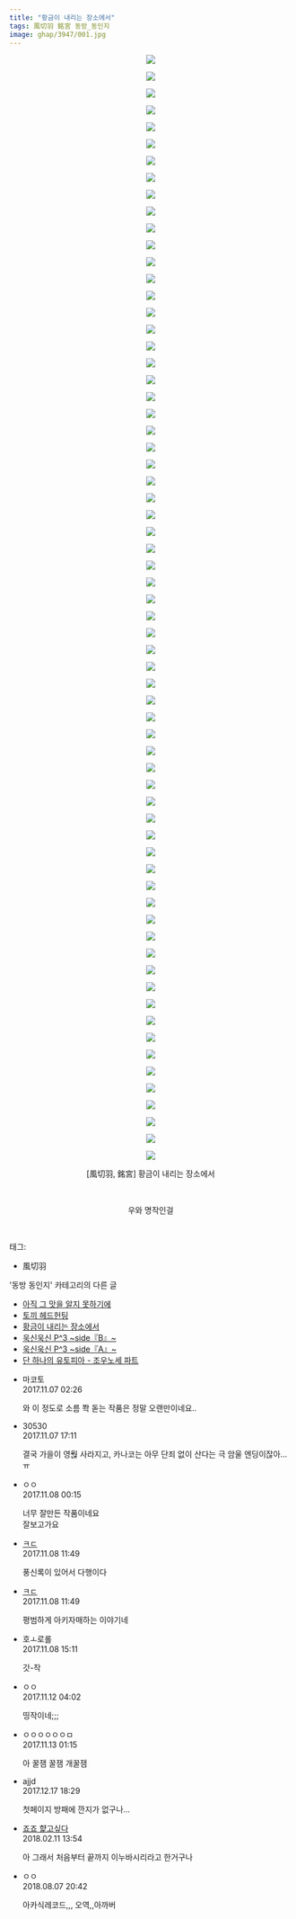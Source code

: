 ```yaml
---
title: "황금이 내리는 장소에서"
tags: 風切羽 銘宮 동방_동인지
image: ghap/3947/001.jpg
---
```

<div class="article">
<p style="text-align: center; clear: none; float: none;"><img src="{{ site.nasurl }}/ghap/3947/001.jpg"/></p>
<p style="text-align: center; clear: none; float: none;"><img src="{{ site.nasurl }}/ghap/3947/002.jpg"/></p>
<p style="text-align: center; clear: none; float: none;"><img src="{{ site.nasurl }}/ghap/3947/003.jpg"/></p>
<p style="text-align: center; clear: none; float: none;"><img src="{{ site.nasurl }}/ghap/3947/004.jpg"/></p>
<p style="text-align: center; clear: none; float: none;"><img src="{{ site.nasurl }}/ghap/3947/005.jpg"/></p>
<p style="text-align: center; clear: none; float: none;"><img src="{{ site.nasurl }}/ghap/3947/006.jpg"/></p>
<p style="text-align: center; clear: none; float: none;"><img src="{{ site.nasurl }}/ghap/3947/007.jpg"/></p>
<p style="text-align: center; clear: none; float: none;"><img src="{{ site.nasurl }}/ghap/3947/008.jpg"/></p>
<p style="text-align: center; clear: none; float: none;"><img src="{{ site.nasurl }}/ghap/3947/009.jpg"/></p>
<p style="text-align: center; clear: none; float: none;"><img src="{{ site.nasurl }}/ghap/3947/010.jpg"/></p>
<p style="text-align: center; clear: none; float: none;"><img src="{{ site.nasurl }}/ghap/3947/011.jpg"/></p>
<p style="text-align: center; clear: none; float: none;"><img src="{{ site.nasurl }}/ghap/3947/012.jpg"/></p>
<p style="text-align: center; clear: none; float: none;"><img src="{{ site.nasurl }}/ghap/3947/013.jpg"/></p>
<p style="text-align: center; clear: none; float: none;"><img src="{{ site.nasurl }}/ghap/3947/014.jpg"/></p>
<p style="text-align: center; clear: none; float: none;"><img src="{{ site.nasurl }}/ghap/3947/015.jpg"/></p>
<p style="text-align: center; clear: none; float: none;"><img src="{{ site.nasurl }}/ghap/3947/016.jpg"/></p>
<p style="text-align: center; clear: none; float: none;"><img src="{{ site.nasurl }}/ghap/3947/017.jpg"/></p>
<p style="text-align: center; clear: none; float: none;"><img src="{{ site.nasurl }}/ghap/3947/018.jpg"/></p>
<p style="text-align: center; clear: none; float: none;"><img src="{{ site.nasurl }}/ghap/3947/019.jpg"/></p>
<p style="text-align: center; clear: none; float: none;"><img src="{{ site.nasurl }}/ghap/3947/020.jpg"/></p>
<p style="text-align: center; clear: none; float: none;"><img src="{{ site.nasurl }}/ghap/3947/021.jpg"/></p>
<p style="text-align: center; clear: none; float: none;"><img src="{{ site.nasurl }}/ghap/3947/022.jpg"/></p>
<p style="text-align: center; clear: none; float: none;"><img src="{{ site.nasurl }}/ghap/3947/023.jpg"/></p>
<p style="text-align: center; clear: none; float: none;"><img src="{{ site.nasurl }}/ghap/3947/024.jpg"/></p>
<p style="text-align: center; clear: none; float: none;"><img src="{{ site.nasurl }}/ghap/3947/025.jpg"/></p>
<p style="text-align: center; clear: none; float: none;"><img src="{{ site.nasurl }}/ghap/3947/026.jpg"/></p>
<p style="text-align: center; clear: none; float: none;"><img src="{{ site.nasurl }}/ghap/3947/027.jpg"/></p>
<p style="text-align: center; clear: none; float: none;"><img src="{{ site.nasurl }}/ghap/3947/028.jpg"/></p>
<p style="text-align: center; clear: none; float: none;"><img src="{{ site.nasurl }}/ghap/3947/029.jpg"/></p>
<p style="text-align: center; clear: none; float: none;"><img src="{{ site.nasurl }}/ghap/3947/030.jpg"/></p>
<p style="text-align: center; clear: none; float: none;"><img src="{{ site.nasurl }}/ghap/3947/031.jpg"/></p>
<p style="text-align: center; clear: none; float: none;"><img src="{{ site.nasurl }}/ghap/3947/032.jpg"/></p>
<p style="text-align: center; clear: none; float: none;"><img src="{{ site.nasurl }}/ghap/3947/033.jpg"/></p>
<p style="text-align: center; clear: none; float: none;"><img src="{{ site.nasurl }}/ghap/3947/034.jpg"/></p>
<p style="text-align: center; clear: none; float: none;"><img src="{{ site.nasurl }}/ghap/3947/035.jpg"/></p>
<p style="text-align: center; clear: none; float: none;"><img src="{{ site.nasurl }}/ghap/3947/036.jpg"/></p>
<p style="text-align: center; clear: none; float: none;"><img src="{{ site.nasurl }}/ghap/3947/037.jpg"/></p>
<p style="text-align: center; clear: none; float: none;"><img src="{{ site.nasurl }}/ghap/3947/038.jpg"/></p>
<p style="text-align: center; clear: none; float: none;"><img src="{{ site.nasurl }}/ghap/3947/039.jpg"/></p>
<p style="text-align: center; clear: none; float: none;"><img src="{{ site.nasurl }}/ghap/3947/040.jpg"/></p>
<p style="text-align: center; clear: none; float: none;"><img src="{{ site.nasurl }}/ghap/3947/041.jpg"/></p>
<p style="text-align: center; clear: none; float: none;"><img src="{{ site.nasurl }}/ghap/3947/042.jpg"/></p>
<p style="text-align: center; clear: none; float: none;"><img src="{{ site.nasurl }}/ghap/3947/043.jpg"/></p>
<p style="text-align: center; clear: none; float: none;"><img src="{{ site.nasurl }}/ghap/3947/044.jpg"/></p>
<p style="text-align: center; clear: none; float: none;"><img src="{{ site.nasurl }}/ghap/3947/045.jpg"/></p>
<p style="text-align: center; clear: none; float: none;"><img src="{{ site.nasurl }}/ghap/3947/046.jpg"/></p>
<p style="text-align: center; clear: none; float: none;"><img src="{{ site.nasurl }}/ghap/3947/047.jpg"/></p>
<p style="text-align: center; clear: none; float: none;"><img src="{{ site.nasurl }}/ghap/3947/048.jpg"/></p>
<p style="text-align: center; clear: none; float: none;"><img src="{{ site.nasurl }}/ghap/3947/049.jpg"/></p>
<p style="text-align: center; clear: none; float: none;"><img src="{{ site.nasurl }}/ghap/3947/050.jpg"/></p>
<p style="text-align: center; clear: none; float: none;"><img src="{{ site.nasurl }}/ghap/3947/051.jpg"/></p>
<p style="text-align: center; clear: none; float: none;"><img src="{{ site.nasurl }}/ghap/3947/052.jpg"/></p>
<p style="text-align: center; clear: none; float: none;"><img src="{{ site.nasurl }}/ghap/3947/053.jpg"/></p>
<p style="text-align: center; clear: none; float: none;"><img src="{{ site.nasurl }}/ghap/3947/054.jpg"/></p>
<p style="text-align: center; clear: none; float: none;"><img src="{{ site.nasurl }}/ghap/3947/055.jpg"/></p>
<p style="text-align: center; clear: none; float: none;"><img src="{{ site.nasurl }}/ghap/3947/056.jpg"/></p>
<p style="text-align: center; clear: none; float: none;"><img src="{{ site.nasurl }}/ghap/3947/057.jpg"/></p>
<p style="text-align: center; clear: none; float: none;"><img src="{{ site.nasurl }}/ghap/3947/058.jpg"/></p>
<p style="text-align: center; clear: none; float: none;"><img src="{{ site.nasurl }}/ghap/3947/059.jpg"/></p>
<p style="text-align: center; clear: none; float: none;"><img src="{{ site.nasurl }}/ghap/3947/060.jpg"/></p>
<p style="text-align: center; clear: none; float: none;"><img src="{{ site.nasurl }}/ghap/3947/061.jpg"/></p>
<p style="text-align: center; clear: none; float: none;"><img src="{{ site.nasurl }}/ghap/3947/062.jpg"/></p>
<p style="text-align: center; clear: none; float: none;"><img src="{{ site.nasurl }}/ghap/3947/063.jpg"/></p>
<p style="text-align: center; clear: none; float: none;"><img src="{{ site.nasurl }}/ghap/3947/064.jpg"/></p>
<p style="text-align: center; clear: none; float: none;"><img src="{{ site.nasurl }}/ghap/3947/065.jpg"/></p>
<p style="text-align: center; clear: none; float: none;"><img src="{{ site.nasurl }}/ghap/3947/066.jpg"/></p>
<p style="text-align: center; clear: none; float: none;">[風切羽, 銘宮] 황금이 내리는 장소에서</p>
<p style="text-align: center; clear: none; float: none;"><br/></p>
<p style="text-align: center; clear: none; float: none;">우와 명작인걸</p>
<p><br/></p>
</div><div class="tagTrail">
<p>태그: </p>
<ul>
<li>風切羽</li>
</ul>
</div><div class="another">
<p>'동방 동인지' 카테고리의 다른 글</p>
<ul>
<li><a href="/2017-11-12-ghap_3949">아직 그 맛을 알지 못하기에</a></li>
<li><a href="/2017-11-07-ghap_3948">토끼 헤드헌팅</a></li>
<li><a href="/2017-11-07-ghap_3947">황금이 내리는 장소에서</a></li>
<li><a href="/2017-11-07-ghap_3946">욱신욱신 P^3 ~side『B』~</a></li>
<li><a href="/2017-11-07-ghap_3945">욱신욱신 P^3 ~side『A』~</a></li>
<li><a href="/2017-11-07-ghap_3944">단 하나의 유토피아 - 조우노세 파트</a></li>
</ul>
</div><div class="cb_module cb_fluid">
<div class="cb_wrt cb_profile">
<div class="comment">
<ul>
<li class="cb_thumb_off" id="comment15124344">
<div class="cb_comment_area">
<div class="cb_info_area">
<div class="cb_section">
<span class="cb_nick_name">마코토</span>
</div>
<div class="cb_section">
<span class="cb_date">2017.11.07 02:26 </span>
</div>
</div>
<div class="cb_dsc_comment">
<p class="cb_dsc">
											와 이 정도로 소름 쫙 돋는 작품은 정말 오랜만이네요..
										</p>
</div>
</div></li>
<li class="cb_thumb_off" id="comment15124724">
<div class="cb_comment_area">
<div class="cb_info_area">
<div class="cb_section">
<span class="cb_nick_name">30530</span>
</div>
<div class="cb_section">
<span class="cb_date">2017.11.07 17:11 </span>
</div>
</div>
<div class="cb_dsc_comment">
<p class="cb_dsc">
											결국 가을이 영웒 사라지고, 카나코는 아무 단죄 없이 산다는 극 암울 엔딩이잖아...ㅠ
										</p>
</div>
</div></li>
<li class="cb_thumb_off" id="comment15124925">
<div class="cb_comment_area">
<div class="cb_info_area">
<div class="cb_section">
<span class="cb_nick_name">ㅇㅇ</span>
</div>
<div class="cb_section">
<span class="cb_date">2017.11.08 00:15 </span>
</div>
</div>
<div class="cb_dsc_comment">
<p class="cb_dsc">
											너무 잘만든 작품이네요<br/>
잘보고가요
										</p>
</div>
</div></li>
<li class="cb_thumb_off" id="comment15125197">
<div class="cb_comment_area">
<div class="cb_info_area">
<div class="cb_section">
<span class="cb_nick_name"> <a href="http://f" onclick="return openLinkInNewWindow(this)">ㅋㄷ</a></span>
</div>
<div class="cb_section">
<span class="cb_date">2017.11.08 11:49 </span>
</div>
</div>
<div class="cb_dsc_comment">
<p class="cb_dsc">
											풍신록이 있어서 다행이다
										</p>
</div>
</div></li>
<li class="cb_thumb_off" id="comment15125198">
<div class="cb_comment_area">
<div class="cb_info_area">
<div class="cb_section">
<span class="cb_nick_name"> <a href="http://f" onclick="return openLinkInNewWindow(this)">ㅋㄷ</a></span>
</div>
<div class="cb_section">
<span class="cb_date">2017.11.08 11:49 </span>
</div>
</div>
<div class="cb_dsc_comment">
<p class="cb_dsc">
											평범하게 아키자매하는 이야기네
										</p>
</div>
</div></li>
<li class="cb_thumb_off" id="comment15125272">
<div class="cb_comment_area">
<div class="cb_info_area">
<div class="cb_section">
<span class="cb_nick_name">호ㅗ로롤</span>
</div>
<div class="cb_section">
<span class="cb_date">2017.11.08 15:11 </span>
</div>
</div>
<div class="cb_dsc_comment">
<p class="cb_dsc">
											갓-작
										</p>
</div>
</div></li>
<li class="cb_thumb_off" id="comment15127550">
<div class="cb_comment_area">
<div class="cb_info_area">
<div class="cb_section">
<span class="cb_nick_name">ㅇㅇ</span>
</div>
<div class="cb_section">
<span class="cb_date">2017.11.12 04:02 </span>
</div>
</div>
<div class="cb_dsc_comment">
<p class="cb_dsc">
											띵작이네;;;
										</p>
</div>
</div></li>
<li class="cb_thumb_off" id="comment15128142">
<div class="cb_comment_area">
<div class="cb_info_area">
<div class="cb_section">
<span class="cb_nick_name">ㅇㅇㅇㅇㅇㅇㅁ</span>
</div>
<div class="cb_section">
<span class="cb_date">2017.11.13 01:15 </span>
</div>
</div>
<div class="cb_dsc_comment">
<p class="cb_dsc">
											아 꿀잼 꿀잼 개꿀잼
										</p>
</div>
</div></li>
<li class="cb_thumb_off" id="comment15154055">
<div class="cb_comment_area">
<div class="cb_info_area">
<div class="cb_section">
<span class="cb_nick_name">ajjd</span>
</div>
<div class="cb_section">
<span class="cb_date">2017.12.17 18:29 </span>
</div>
</div>
<div class="cb_dsc_comment">
<p class="cb_dsc">
											첫페이지 방패에 깐지가 없구나...
										</p>
</div>
</div></li>
<li class="cb_thumb_off" id="comment15197339">
<div class="cb_comment_area">
<div class="cb_info_area">
<div class="cb_section">
<span class="cb_nick_name"> <a href="http://aaa" onclick="return openLinkInNewWindow(this)">죠죠 햝고싶다</a></span>
</div>
<div class="cb_section">
<span class="cb_date">2018.02.11 13:54 </span>
</div>
</div>
<div class="cb_dsc_comment">
<p class="cb_dsc">
											아 그래서 처음부터 끝까지 이누바시리라고 한거구나
										</p>
</div>
</div></li>
<li class="cb_thumb_off" id="comment15302792">
<div class="cb_comment_area">
<div class="cb_info_area">
<div class="cb_section">
<span class="cb_nick_name">ㅇㅇ</span>
</div>
<div class="cb_section">
<span class="cb_date">2018.08.07 20:42 </span>
</div>
</div>
<div class="cb_dsc_comment">
<p class="cb_dsc">
											아카식레코드,,, 오역,,아까버
										</p>
</div>
</div></li>
</ul>
</div>
</div><!-- commentList close -->
</div>